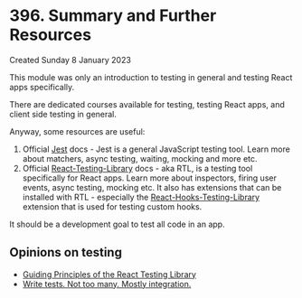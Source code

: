 # 396. Summary and Further Resources
Created Sunday 8 January 2023

This module was only an introduction to testing in general and testing React apps specifically.

There are dedicated courses available for testing, testing React apps, and client side testing in general.

Anyway, some resources are useful:
1. Official [Jest](https://jestjs.io/) docs - Jest is a general JavaScript testing tool. Learn more about matchers, async testing, waiting, mocking and more etc.
2. Official [React-Testing-Library](https://testing-library.com/docs/react-testing-library/intro) docs - aka RTL, is a testing tool specifically for React apps. Learn more about inspectors, firing user events, async testing, mocking etc. It also has extensions that can be installed with RTL - especially the [React-Hooks-Testing-Library](https://react-hooks-testing-library.com/) extension that is used for testing custom hooks.

It should be a development goal to test all code in an app.

## Opinions on testing
- [Guiding Principles of the React Testing Library](https://testing-library.com/docs/guiding-principles)
- [Write tests. Not too many. Mostly integration.](https://kentcdodds.com/blog/write-tests)